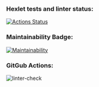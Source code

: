 ### Hexlet tests and linter status:
[![Actions Status](https://github.com/emp7yhead/python-project-lvl1/workflows/hexlet-check/badge.svg)](https://github.com/emp7yhead/python-project-lvl1/actions)
### Maintainability Badge:
[![Maintainability](https://api.codeclimate.com/v1/badges/304443f72ed31aff22c9/maintainability)](https://codeclimate.com/github/emp7yhead/python-project-lvl1/maintainability)
### GitGub Actions:
![linter-check](https://github.com/<OWNER>/<REPOSITORY>/actions/workflows/<WORKFLOW_FILE>/badge.svg)
